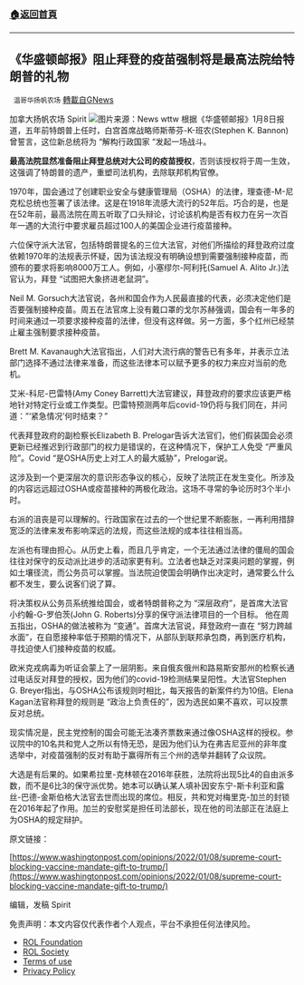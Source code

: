 ###  [:house:返回首頁](https://github.com/ourhimalayas/txt)
---


## 《华盛顿邮报》阻止拜登的疫苗强制将是最高法院给特朗普的礼物
` 温哥华扬帆农场` [轉載自GNews](https://gnews.org/zh-hans/1837736/)

加拿大扬帆农场 Spirit
![](https://assets.gnews.org/wp-content/uploads/2022/01/imrs.jpg)图片来源：News wttw
根据《华盛顿邮报》1月8日报道，五年前特朗普上任时，白宫首席战略师斯蒂芬-K-班农(Stephen K. Bannon)曾誓言，这位新总统将为 “解构行政国家 “发起一场战斗。

**最高法院显然准备阻止拜登总统对大公司的疫苗授权**，否则该授权将于周一生效，这强调了特朗普的遗产，重塑司法机构，去除联邦机构官僚。

1970年，国会通过了创建职业安全与健康管理局（OSHA）的法律，理查德-M-尼克松总统也签署了该法律。这是在1918年流感大流行的52年后。巧合的是，也是在52年前，最高法院在周五听取了口头辩论，讨论该机构是否有权力在另一次百年一遇的大流行中要求雇员超过100人的美国企业进行疫苗接种。

六位保守派大法官，包括特朗普提名的三位大法官，对他们所描绘的拜登政府过度依赖1970年的法规表示怀疑，因为该法规没有明确设想到需要强制接种疫苗，而颁布的要求将影响8000万工人。例如，小塞缪尔-阿利托(Samuel A. Alito Jr.)法官认为，拜登 “试图把大象挤进老鼠洞”。

Neil M. Gorsuch大法官说，各州和国会作为人民最直接的代表，必须决定他们是否要强制接种疫苗。周五在法官席上没有戴口罩的戈尔苏赫强调，国会有一年多的时间来通过一项要求接种疫苗的法律，但没有这样做。另一方面，多个红州已经禁止雇主强制要求接种疫苗。

Brett M. Kavanaugh大法官指出，人们对大流行病的警告已有多年，并表示立法部门选择不通过法律来准备，而这些法律本可以赋予更多的权力来应对当前的危机。

艾米-科尼-巴雷特(Amy Coney Barrett)大法官建议，拜登政府的要求应该更严格地针对特定行业或工作类型。巴雷特预测两年后covid-19仍将与我们同在，并问道：”‘紧急情况’何时结束？”

代表拜登政府的副检察长Elizabeth B. Prelogar告诉大法官们，他们假装国会必须更新已经推迟到行政部门的权力是错误的，在这种情况下，保护工人免受 “严重风险”。Covid “是OSHA历史上对工人的最大威胁”，Prelogar说。

这涉及到一个更深层次的意识形态争议的核心，反映了法院正在发生变化。所涉及的内容远远超过OSHA或疫苗接种的两极化政治。这场不寻常的争论历时3个半小时。

右派的沮丧是可以理解的。行政国家在过去的一个世纪里不断膨胀，一再利用措辞宽泛的法律来发布影响深远的法规，而这些法规的成本往往相当高。

左派也有理由担心。从历史上看，而且几乎肯定，一个无法通过法律的僵局的国会往往对保守的反动派比进步的活动家更有利。立法者也缺乏对深奥问题的掌握，例如土壤径流，而公务员可以掌握。当法院迫使国会明确作出决定时，通常要么什么都不发生，要么说客们说了算。

将决策权从公务员系统推给国会，或者特朗普称之为 “深层政府”，是首席大法官小约翰-G-罗伯茨(John G. Roberts)分享的保守派法律项目的一个目标。 他在周五指出，OSHA的做法被称为 “变通”。首席大法官说，拜登政府一直在 “努力跨越水面”，在自愿接种率低于预期的情况下，从部队到联邦承包商，再到医疗机构，寻找迫使人们接种疫苗的权威。

欧米克戎病毒为听证会蒙上了一层阴影。来自俄亥俄州和路易斯安那州的检察长通过电话反对拜登的授权，因为他们的covid-19检测结果呈阳性。大法官Stephen G. Breyer指出，与OSHA公布该规则时相比，每天报告的新案件约为10倍。Elena Kagan法官称拜登的规则是 “政治上负责任的”，因为选民如果不喜欢，可以投票反对总统。

现实情况是，民主党控制的国会可能无法凑齐票数来通过像OSHA这样的授权。参议院中的10名共和党人之所以有恃无恐，是因为他们认为在弗吉尼亚州的非年度选举中，对疫苗强制的反对有助于赢得所有三个州的选举并翻转了众议院。

大选是有后果的。如果希拉里-克林顿在2016年获胜，法院将出现5比4的自由派多数，而不是6比3的保守派优势。她本可以确认某人填补因安东宁-斯卡利亚和露丝-巴德-金斯伯格大法官去世而出现的席位。相反，共和党对梅里克-加兰的封锁在2016年起了作用。加兰的安慰奖是担任司法部长，现在他的司法部正在法庭上为OSHA的规定辩护。



原文链接：

[https://www.washingtonpost.com/opinions/2022/01/08/supreme-court-blocking-vaccine-mandate-gift-to-trump/](https://www.washingtonpost.com/opinions/2022/01/08/supreme-court-blocking-vaccine-mandate-gift-to-trump/)

编辑，发稿 Spirit



 

免责声明：本文内容仅代表作者个人观点，平台不承担任何法律风险。

- [ROL Foundation](https://rolfoundation.org/)
- [ROL Society](https://rolsociety.org/)
- [Terms of use](https://gnews.org/terms-of-use-3/)
- [Privacy Policy](https://gnews.org/privacy-policy/)
